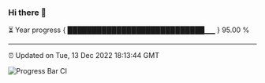 ### Hi there 👋

⏳ Year progress { ████████████████████████████▁▁ } 95.00 %

---

⏰ Updated on Tue, 13 Dec 2022 18:13:44 GMT

![Progress Bar CI](https://github.com/liununu/liununu/workflows/Progress%20Bar%20CI/badge.svg)
